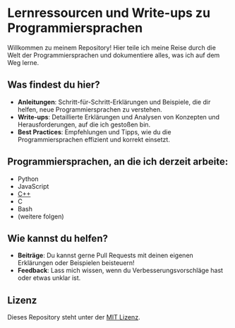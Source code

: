 # Lernressourcen und Write-ups zu Programmiersprachen

Willkommen zu meinem Repository! Hier teile ich meine Reise durch die Welt der Programmiersprachen und dokumentiere alles, was ich auf dem Weg lerne. 

## Was findest du hier?
- **Anleitungen**: Schritt-für-Schritt-Erklärungen und Beispiele, die dir helfen, neue Programmiersprachen zu verstehen.
- **Write-ups**: Detaillierte Erklärungen und Analysen von Konzepten und Herausforderungen, auf die ich gestoßen bin.
- **Best Practices**: Empfehlungen und Tipps, wie du die Programmiersprachen effizient und korrekt einsetzt.

## Programmiersprachen, an die ich derzeit arbeite:
- Python
- JavaScript
- [C++](languages/cpp/README.md)
- C
- Bash
- (weitere folgen)

## Wie kannst du helfen?
- **Beiträge**: Du kannst gerne Pull Requests mit deinen eigenen Erklärungen oder Beispielen beisteuern!
- **Feedback**: Lass mich wissen, wenn du Verbesserungsvorschläge hast oder etwas unklar ist.

## Lizenz
Dieses Repository steht unter der [MIT Lizenz](LICENSE).
